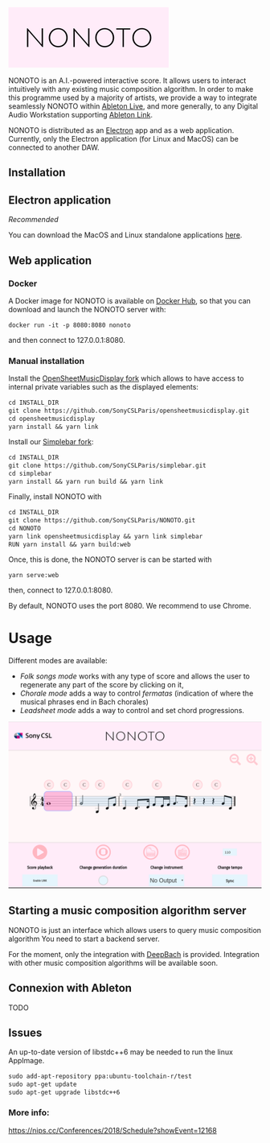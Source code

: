 ![alt text](nonoto_logo.png)

NONOTO is an A.I.-powered interactive score. It allows users to interact intuitively with any 
existing music composition algorithm. In order to make this programme used by a majority of 
artists, we 
provide a way to integrate seamlessly NONOTO within 
[Ableton Live](https://www.ableton.com/en/live/), and more generally, to any Digital Audio Workstation supporting 
[Ableton Link](https://www.ableton.com/en/link/).

NONOTO is distributed as an [Electron](https://electronjs.org/) app and as a web application. 
Currently, only the Electron application (for Linux and MacOS) can be connected to another DAW. 

## Installation

## Electron application
*Recommended*

You can download the MacOS and Linux standalone applications 
[here](https://github.com/SonyCSLParis/NONOTO/releases).

 
## Web application
### Docker
A Docker image for NONOTO is available on [Docker Hub](https://hub.docker.com/), so that you can download and launch the 
NONOTO server with:
```
docker run -it -p 8080:8080 nonoto
```
and then connect to 127.0.0.1:8080.

### Manual installation
Install the [OpenSheetMusicDisplay fork](https://github.com/SonyCSLParis/opensheetmusicdisplay) 
which allows to have access to internal private variables such as the displayed elements: 
```
cd INSTALL_DIR
git clone https://github.com/SonyCSLParis/opensheetmusicdisplay.git
cd opensheetmusicdisplay
yarn install && yarn link
```

Install our [Simplebar fork](https://github.com/SonyCSLParis/simplebar):
```
cd INSTALL_DIR
git clone https://github.com/SonyCSLParis/simplebar.git
cd simplebar
yarn install && yarn run build && yarn link
```

Finally, install NONOTO with
```
cd INSTALL_DIR
git clone https://github.com/SonyCSLParis/NONOTO.git
cd NONOTO
yarn link opensheetmusicdisplay && yarn link simplebar
RUN yarn install && yarn build:web
```

Once, this is done, the NONOTO server is can be started with
```
yarn serve:web
```
then, connect to 127.0.0.1:8080.

By default, NONOTO uses the port 8080. We recommend to use Chrome.

# Usage

Different modes are available:
- *Folk songs mode* works with any type of score and allows the user to regenerate any part of 
the score by clicking on it,
- *Chorale mode* adds a way to control *fermatas* (indication of where the musical phrases 
end in Bach chorales) 
- *Leadsheet mode* adds a way to control and set chord progressions.

![](nonoto_interface.png)

## Starting a music composition algorithm server

NONOTO is just an interface which allows users to query music composition algorithm 
You need to start a backend server. 

For the moment, only the integration with 
[DeepBach](https://github.com/Ghadjeres/DeepBach/tree/master#usage-with-nonoto) is provided.
Integration with other music composition algorithms will be available soon.

## Connexion with Ableton
TODO 

## Issues
An up-to-date version of libstdc++6 may be needed to run the linux AppImage. 
```
sudo add-apt-repository ppa:ubuntu-toolchain-r/test
sudo apt-get update
sudo apt-get upgrade libstdc++6
```

### More info:
https://nips.cc/Conferences/2018/Schedule?showEvent=12168